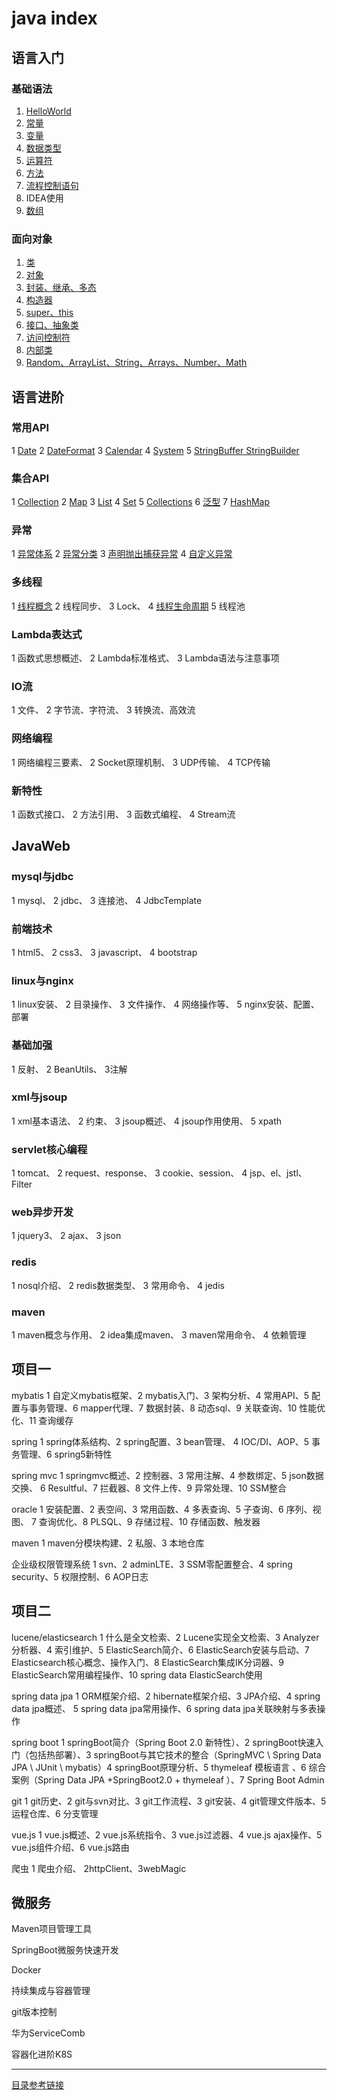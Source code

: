 # java index

## 语言入门
### 基础语法
1. [HelloWorld](javanote/helloworld.md)
2. [常量](javanote/constant.md)
3. [变量](javanote/value.md)
4. [数据类型](javanote/datatype.md)
5. [运算符](javanote/operator.md)
6. [方法](javanote/operator.md)
7. [流程控制语句](javanote/processcontrol.md)
8. IDEA使用
9. [数组](javanote/array.md)

### 面向对象
1. [类](javanote/class.md)
2. [对象](javanote/object.md)
3. [封装、继承、多态](javanote/subclass.md)
4. [构造器](javanote/constructor.md)
5. [super、this](javanote/superthis.md)
6. [接口、抽象类](javanote/abstractinterface.md)
7. [访问控制符](javanote/controlcharacter.md)
8. [内部类](javanote/innerclass.md)
9. [Random、ArrayList、String、Arrays、Number、Math](javanote/commonclass.md)

## 语言进阶

### 常用API
1 [Date](javanote/date.md)
2 [DateFormat](javanote/dateformat.md)
3 [Calendar](javanote/calendar.md)
4 [System](javanote/system.md)
5 [StringBuffer StringBuilder](javanote/StringBuilder.md)

### 集合API
1 [Collection](javanote/collection.md)
2 [Map](javanote/map.md)
3 [List](javanote/list.md)
4 [Set](javanote/set.md)
5 [Collections](javanote/Collections.md)
6 [泛型](javanote/generics.md)
7 [HashMap](javanote/hashmap.md)

### 异常
1 [异常体系](javanote/exception.md)
2 [异常分类](javanote/exceptionclass.md)
3 [声明抛出捕获异常](javanote/trycatch.md)
4 [自定义异常](javanote/defexception.md)

### 多线程
1 [线程概念](javanote/thread.md)
2 线程同步、
3 Lock、
4 [线程生命周期](javanote/threadlifetime.md)
5 线程池

### Lambda表达式
1 函数式思想概述、
2 Lambda标准格式、
3 Lambda语法与注意事项

### IO流
1 文件、
2 字节流、字符流、
3 转换流、高效流

### 网络编程
1 网络编程三要素、
2 Socket原理机制、
3 UDP传输、
4 TCP传输

### 新特性
1 函数式接口、
2 方法引用、
3 函数式编程、
4 Stream流

## JavaWeb

### mysql与jdbc
1 mysql、
2 jdbc、
3 连接池、
4 JdbcTemplate

### 前端技术
1 html5、
2 css3、
3 javascript、
4 bootstrap

### linux与nginx
1 linux安装、
2 目录操作、
3 文件操作、
4 网络操作等、
5 nginx安装、配置、部署

### 基础加强
1 反射、
2 BeanUtils、
3注解

### xml与jsoup
1 xml基本语法、
2 约束、
3 jsoup概述、
4 jsoup作用使用、
5 xpath

### servlet核心编程
1 tomcat、
2 request、response、
3 cookie、session、
4 jsp、el、jstl、Filter

### web异步开发
1 jquery3、
2 ajax、
3 json

### redis
1 nosql介绍、
2 redis数据类型、
3 常用命令、
4 jedis

### maven
1 maven概念与作用、
2 idea集成maven、
3 maven常用命令、
4 依赖管理

## 项目一

mybatis	1 自定义mybatis框架、2 mybatis入门、3 架构分析、4 常用API、5 配置与事务管理、6 mapper代理、7 数据封装、8 动态sql、9 关联查询、10 性能优化、11 查询缓存

spring	1 spring体系结构、2 spring配置、3 bean管理、 4 IOC/DI、AOP、5 事务管理、6 spring5新特性

spring mvc	1 springmvc概述、2 控制器、3 常用注解、4 参数绑定、5 json数据交换、
6 Resultful、7 拦截器、8 文件上传、9 异常处理、10 SSM整合

oracle	1 安装配置、2 表空间、3 常用函数、4 多表查询、5 子查询、6 序列、视图、
7 查询优化、8 PLSQL、9 存储过程、10 存储函数、触发器

maven	1 maven分模块构建、2 私服、3 本地仓库

企业级权限管理系统	1 svn、2 adminLTE、3 SSM零配置整合、4 spring security、5 权限控制、6 AOP日志

## 项目二
lucene/elasticsearch	1 什么是全文检索、2 Lucene实现全文检索、3 Analyzer分析器、4 索引维护、5 ElasticSearch简介、6 ElasticSearch安装与启动、7 Elasticsearch核心概念、操作入门、8 ElasticSearch集成IK分词器、9 ElasticSearch常用编程操作、10 spring data ElasticSearch使用

spring data jpa	1 ORM框架介绍、2 hibernate框架介绍、3 JPA介绍、4 spring data jpa概述、
5 spring data jpa常用操作、6 spring data jpa关联映射与多表操作

spring boot	1 springBoot简介（Spring Boot 2.0 新特性）、2 springBoot快速入门（包括热部署）、3 springBoot与其它技术的整合（SpringMVC \ Spring Data JPA \ JUnit \  mybatis）4 springBoot原理分析、5 thymeleaf 模板语言 、6 综合案例（Spring Data JPA +SpringBoot2.0  + thymeleaf  ）、7 Spring Boot Admin

git	1 git历史、2 git与svn对比、3 git工作流程、3 git安装、4 git管理文件版本、5 运程仓库、6 分支管理 

vue.js	1 vue.js概述、2 vue.js系统指令、3 vue.js过滤器、4 vue.js ajax操作、5 vue.js组件介绍、6 vue.js路由

爬虫	1 爬虫介绍、 2httpClient、3webMagic


## 微服务
Maven项目管理工具

SpringBoot微服务快速开发 

Docker

持续集成与容器管理

git版本控制

华为ServiceComb

容器化进阶K8S 






---
[目录参考链接](https://www.zhihu.com/question/56110328)

